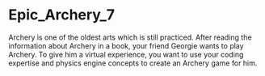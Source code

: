 # Epic_Archery_7
Archery is one of the oldest arts which is still practiced. After reading the information about Archery in a book, your friend Georgie wants to play Archery. To give him a virtual experience, you want to use your coding expertise and physics engine concepts to create an Archery game for him.
